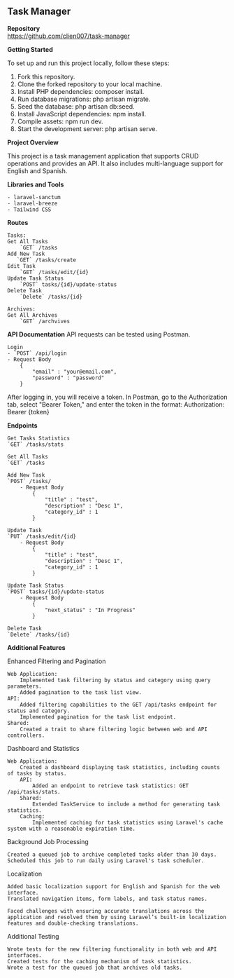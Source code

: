 ## Task Manager

**Repository**  
https://github.com/clien007/task-manager

**Getting Started**

To set up and run this project locally, follow these steps:

1. Fork this repository.
2. Clone the forked repository to your local machine.
3. Install PHP dependencies: composer install.
4. Run database migrations: php artisan migrate.
5. Seed the database: php artisan db:seed.
6. Install JavaScript dependencies: npm install.
7. Compile assets: npm run dev.
8. Start the development server: php artisan serve.

**Project Overview**

This project is a task management application that supports CRUD operations and provides an API. It also includes multi-language support for English and Spanish.

**Libraries and Tools**

    - laravel-sanctum
    - laravel-breeze
    - Tailwind CSS

**Routes**

    Tasks:
    Get All Tasks
        `GET` /tasks
    Add New Task
       `GET` /tasks/create
    Edit Task
        `GET` /tasks/edit/{id}
    Update Task Status
        `POST` tasks/{id}/update-status
    Delete Task
        `Delete` /tasks/{id}

    Archives:
    Get All Archives
        `GET` /archvives   

**API Documentation**
API requests can be tested using Postman.

    Login
    - `POST` /api/login
    - Request Body
        {
            "email" : "your@email.com",
            "password" : "password" 
        }

After logging in, you will receive a token. In Postman, go to the Authorization tab, select "Bearer Token," and enter the token in the format:
    Authorization: Bearer {token}

**Endpoints**

    Get Tasks Statistics
    `GET` /tasks/stats

    Get All Tasks
    `GET` /tasks

    Add New Task
    `POST` /tasks/
        - Request Body
            {
                "title" : "test",
                "description" : "Desc 1",
                "category_id" : 1
            }

    Update Task
    `PUT` /tasks/edit/{id}
        - Request Body
            {
                "title" : "test",
                "description" : "Desc 1",
                "category_id" : 1
            }

    Update Task Status
    `POST` tasks/{id}/update-status
        - Request Body
            {
                "next_status" : "In Progress"
            }

    Delete Task
    `Delete` /tasks/{id}


**Additional Features**

Enhanced Filtering and Pagination

    Web Application:
        Implemented task filtering by status and category using query parameters.
        Added pagination to the task list view.
    API:
        Added filtering capabilities to the GET /api/tasks endpoint for status and category.
        Implemented pagination for the task list endpoint.
    Shared:
        Created a trait to share filtering logic between web and API controllers.

Dashboard and Statistics

    Web Application:
        Created a dashboard displaying task statistics, including counts of tasks by status.
        API:
            Added an endpoint to retrieve task statistics: GET /api/tasks/stats.
        Shared:
            Extended TaskService to include a method for generating task statistics.
        Caching:
            Implemented caching for task statistics using Laravel's cache system with a reasonable expiration time.

Background Job Processing

    Created a queued job to archive completed tasks older than 30 days.
    Scheduled this job to run daily using Laravel's task scheduler.

Localization

    Added basic localization support for English and Spanish for the web interface.
    Translated navigation items, form labels, and task status names.

    Faced challenges with ensuring accurate translations across the application and resolved them by using Laravel’s built-in localization features and double-checking translations.

Additional Testing

    Wrote tests for the new filtering functionality in both web and API interfaces.
    Created tests for the caching mechanism of task statistics.
    Wrote a test for the queued job that archives old tasks.
